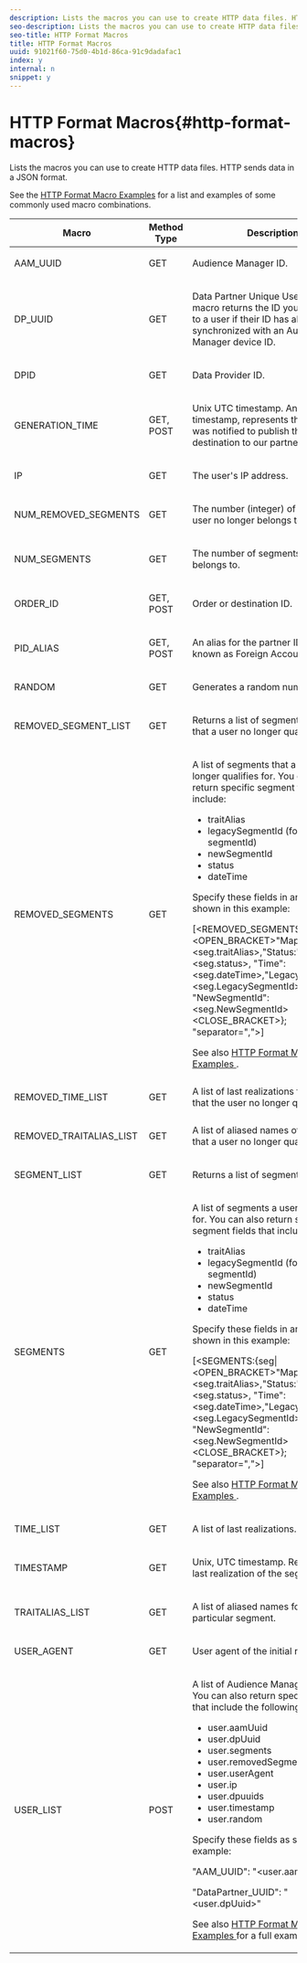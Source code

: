 ```yaml
---
description: Lists the macros you can use to create HTTP data files. HTTP sends data in a JSON format.
seo-description: Lists the macros you can use to create HTTP data files. HTTP sends data in a JSON format.
seo-title: HTTP Format Macros
title: HTTP Format Macros
uuid: 91021f60-75d0-4b1d-86ca-91c9dadafac1
index: y
internal: n
snippet: y
---
```


# HTTP Format Macros{#http-format-macros}

Lists the macros you can use to create HTTP data files. HTTP sends data in a JSON format.

<a id="section_064C7157C8A848AD9E7AC660260BDBD1"></a>

See the [HTTP Format Macro Examples](../formats/web-format-examples.md#reference_98828E32B0964FF9AAC7C5400E88BA31) for a list and examples of some commonly used macro combinations. 

<table id="table_72A72EA63C3643FB84B47A76CD2CC1CA"> 
 <thead> 
  <tr> 
   <th colname="col1" class="entry"> Macro </th> 
   <th colname="col2" class="entry"> Method Type </th> 
   <th colname="col3" class="entry"> Description </th> 
  </tr> 
 </thead>
 <tbody> 
  <tr> 
   <td colname="col1"> <p> <span class="codeph"> AAM_UUID </span> </p> </td> 
   <td colname="col2"> <p> <span class="codeph"> GET </span> </p> </td> 
   <td colname="col3"> <p> <span class="keyword"> Audience Manager </span> ID. </p> </td> 
  </tr> 
  <tr> 
   <td colname="col1"> <p> <span class="codeph"> DP_UUID </span> </p> </td> 
   <td colname="col2"> <p> <span class="codeph"> GET </span> </p> </td> 
   <td colname="col3"> <p>Data Partner Unique User ID. This macro returns the ID you’ve assigned to a user if their ID has already been synchronized with an <span class="keyword"> Audience Manager </span> device ID. </p> </td> 
  </tr> 
  <tr> 
   <td colname="col1"> <p> <span class="codeph"> DPID </span> </p> </td> 
   <td colname="col2"> <p> <span class="codeph"> GET </span> </p> </td> 
   <td colname="col3"> <p>Data Provider ID. </p> </td> 
  </tr> 
  <tr> 
   <td colname="col1"> <p> <span class="codeph"> GENERATION_TIME </span> </p> </td> 
   <td colname="col2"> <p> <span class="codeph"> GET, POST </span> </p> </td> 
   <td colname="col3"> <p>Unix UTC timestamp. An internal timestamp, represents the time AAM was notified to publish the <span class="wintitle"> S2S </span> destination to our partners. </p> </td> 
  </tr> 
  <tr> 
   <td colname="col1"> <p> <span class="codeph"> IP </span> </p> </td> 
   <td colname="col2"> <p> <span class="codeph"> GET </span> </p> </td> 
   <td colname="col3"> <p>The user's IP address. </p> </td> 
  </tr> 
  <tr> 
   <td colname="col1"> <p> <span class="codeph"> NUM_REMOVED_SEGMENTS </span> </p> </td> 
   <td colname="col2"> <p> <span class="codeph"> GET </span> </p> </td> 
   <td colname="col3"> <p>The number (integer) of segments a user no longer belongs to. </p> </td> 
  </tr> 
  <tr> 
   <td colname="col1"> <p> <span class="codeph"> NUM_SEGMENTS </span> </p> </td> 
   <td colname="col2"> <p> <span class="codeph"> GET </span> </p> </td> 
   <td colname="col3"> <p>The number of segments a user belongs to. </p> </td> 
  </tr> 
  <tr> 
   <td colname="col1"> <p> <span class="codeph"> ORDER_ID </span> </p> </td> 
   <td colname="col2"> <p> <span class="codeph"> GET, POST </span> </p> </td> 
   <td colname="col3"> <p>Order or destination ID. </p> </td> 
  </tr> 
  <tr> 
   <td colname="col1"> <p> <span class="codeph"> PID_ALIAS </span> </p> </td> 
   <td colname="col2"> <p> <span class="codeph"> GET, POST </span> </p> </td> 
   <td colname="col3"> <p>An alias for the partner ID. Also known as Foreign Account ID. </p> </td> 
  </tr> 
  <tr> 
   <td colname="col1"> <p> <span class="codeph"> RANDOM </span> </p> </td> 
   <td colname="col2"> <p> <span class="codeph"> GET </span> </p> </td> 
   <td colname="col3"> <p>Generates a random number. </p> </td> 
  </tr> 
  <tr> 
   <td colname="col1"> <p> <span class="codeph"> REMOVED_SEGMENT_LIST </span> </p> </td> 
   <td colname="col2"> <p> <span class="codeph"> GET </span> </p> </td> 
   <td colname="col3"> <p>Returns a list of segment IDs, if any, that a user no longer qualifies for. </p> </td> 
  </tr> 
  <tr> 
   <td colname="col1"> <p> <span class="codeph"> REMOVED_SEGMENTS </span> </p> </td> 
   <td colname="col2"> <p> <span class="codeph"> GET </span> </p> </td> 
   <td colname="col3"> <p>A list of segments that a user no longer qualifies for. You can also return specific segment fields that include: </p> <p> 
     <ul id="ul_29B83093A7624A908F0C06F2A248981A"> 
      <li id="li_57A60A54F5D44E38ACB4E2648095F246"> <span class="codeph"> traitAlias </span> </li> 
      <li id="li_4079F646493F40DBA0CE75D662A69454"> <span class="codeph"> legacySegmentId (formerly segmentId) </span> </li> 
      <li id="li_D3509A2D379E4C1FB3BC1B5E7D45A916"> <span class="codeph"> newSegmentId </span> </li> 
      <li id="li_EA901C20EEEB4CFAA39A5E0E822D2394"> <span class="codeph"> status </span> </li> 
      <li id="li_6310E21F88CC4691980DD3C9D551409F"> <span class="codeph"> dateTime </span> </li> 
     </ul> </p> <p>Specify these fields in an array as shown in this example: </p> <p> <span class="codeph"> [&lt;REMOVED_SEGMENTS:{seg|&lt;OPEN_BRACKET&gt;"Mapping":&lt;seg.traitAlias&gt;,"Status:"&lt;seg.status&gt;, "Time":&lt;seg.dateTime&gt;,"LegacySegmentId":&lt;seg.LegacySegmentId&gt;, "NewSegmentId":&lt;seg.NewSegmentId&gt;&lt;CLOSE_BRACKET&gt;}; "separator=","&gt;] </span> </p> <p>See also <a href="../formats/web-format-examples.md#reference_98828E32B0964FF9AAC7C5400E88BA31" format="dita" scope="local"> HTTP Format Macro Examples </a>. </p> </td> 
  </tr> 
  <tr> 
   <td colname="col1"> <p> <span class="codeph"> REMOVED_TIME_LIST </span> </p> </td> 
   <td colname="col2"> <p> <span class="codeph"> GET </span> </p> </td> 
   <td colname="col3"> A list of last realizations for segments that the user no longer qualifies for. </td> 
  </tr> 
  <tr> 
   <td colname="col1"> <p> <span class="codeph"> REMOVED_TRAITALIAS_LIST </span> </p> </td> 
   <td colname="col2"> <p> <span class="codeph"> GET </span> </p> </td> 
   <td colname="col3"> <p>A list of aliased names of segments that a user no longer qualifies for. </p> </td> 
  </tr> 
  <tr> 
   <td colname="col1"> <p> <span class="codeph"> SEGMENT_LIST </span> </p> </td> 
   <td colname="col2"> <p> <span class="codeph"> GET </span> </p> </td> 
   <td colname="col3"> <p>Returns a list of segment IDs. </p> </td> 
  </tr> 
  <tr> 
   <td colname="col1"> <p> <span class="codeph"> SEGMENTS </span> </p> </td> 
   <td colname="col2"> <p> <span class="codeph"> GET </span> </p> </td> 
   <td colname="col3"> <p>A list of segments a user qualifies for. You can also return specific segment fields that include: </p> <p> 
     <ul id="ul_9209683A8E0A4B8081E5EFA4602F743F"> 
      <li id="li_D796526C1C9E45BEA891D619539888C4"> <span class="codeph"> traitAlias </span> </li> 
      <li id="li_BF12E010E1AD432C84605B9817F209DD"> <span class="codeph"> legacySegmentId (formerly segmentId) </span> </li> 
      <li id="li_4A81E3B715254549B9EADB983A2FC32B"> <span class="codeph"> newSegmentId </span> </li> 
      <li id="li_1F01A60829DF4C87879D94299E1D589C"> <span class="codeph"> status </span> </li> 
      <li id="li_E52F10CD5A04487D81A4B1750B0DC4E3"> <span class="codeph"> dateTime </span> </li> 
     </ul> </p> <p>Specify these fields in an array as shown in this example: </p> <p> <span class="codeph"> [&lt;SEGMENTS:{seg|&lt;OPEN_BRACKET&gt;"Mapping":&lt;seg.traitAlias&gt;,"Status:"&lt;seg.status&gt;, "Time":&lt;seg.dateTime&gt;,"LegacySegmentId":&lt;seg.LegacySegmentId&gt;, "NewSegmentId":&lt;seg.NewSegmentId&gt;&lt;CLOSE_BRACKET&gt;}; "separator=","&gt;] </span> </p> <p>See also <a href="../formats/web-format-examples.md#reference_98828E32B0964FF9AAC7C5400E88BA31" format="dita" scope="local"> HTTP Format Macro Examples </a>. </p> </td> 
  </tr> 
  <tr> 
   <td colname="col1"> <p> <span class="codeph"> TIME_LIST </span> </p> </td> 
   <td colname="col2"> <p> <span class="codeph"> GET </span> </p> </td> 
   <td colname="col3"> <p>A list of last realizations. </p> </td> 
  </tr> 
  <tr> 
   <td colname="col1"> <p> <span class="codeph"> TIMESTAMP </span> </p> </td> 
   <td colname="col2"> <p> <span class="codeph"> GET </span> </p> </td> 
   <td colname="col3"> <p>Unix, UTC timestamp. Represents the last realization of the segment. </p> </td> 
  </tr> 
  <tr> 
   <td colname="col1"> <p> <span class="codeph"> TRAITALIAS_LIST </span> </p> </td> 
   <td colname="col2"> <p> <span class="codeph"> GET </span> </p> </td> 
   <td colname="col3"> <p>A list of aliased names for a particular segment. </p> </td> 
  </tr> 
  <tr> 
   <td colname="col1"> <p> <span class="codeph"> USER_AGENT </span> </p> </td> 
   <td colname="col2"> <p> <span class="codeph"> GET </span> </p> </td> 
   <td colname="col3"> <p>User agent of the initial request. </p> </td> 
  </tr> 
  <tr> 
   <td colname="col1"> <p> <span class="codeph"> USER_LIST </span> </p> </td> 
   <td colname="col2"> <p> <span class="codeph"> POST </span> </p> </td> 
   <td colname="col3"> <p>A list of <span class="keyword"> Audience Manager </span> user IDs. You can also return specific fields that include the following: </p> 
    <ul id="ul_B6857D809FDC46749B7E745BD8C45F8E"> 
     <li id="li_F31CD82D16ED41FD82518141D90B5B35"> <span class="codeph"> user.aamUuid </span> </li> 
     <li id="li_623FA758C84D4A2D9B25C7FBE90F62B7"> <span class="codeph"> user.dpUuid </span> </li> 
     <li id="li_976B941908EB494EB476B5FB68B8972D"> <span class="codeph"> user.segments </span> </li> 
     <li id="li_D7E129833D1E4D59A554FFCE353924EE"> <span class="codeph"> user.removedSegments </span> </li> 
     <li id="li_8B3DD69D3FE3493492FC9F162812FCD5"> <span class="codeph"> user.userAgent </span> </li> 
     <li id="li_8C7EA05585A64141876DF169C31322FE"> <span class="codeph"> user.ip </span> </li> 
     <li id="li_678076A31A7743C480F718C9E7A07E99"> <span class="codeph"> user.dpuuids </span> </li> 
     <li id="li_B598A5AED28C4304972E51DBD4E480D8"> <span class="codeph"> user.timestamp </span> </li> 
     <li id="li_8424D540282F449CA5AF6B3CC343DDCB"> <span class="codeph"> user.random </span> </li> 
    </ul> <p>Specify these fields as shown in this example: </p> <p> 
     <codeblock>
       "AAM_UUID":&nbsp;"&lt;user.aamUuid&gt;" 
      
"DataPartner_UUID":&nbsp;"&lt;user.dpUuid&gt;" 
     </codeblock> </p> <p>See also <a href="../formats/web-format-examples.md#reference_98828E32B0964FF9AAC7C5400E88BA31" format="dita" scope="local"> HTTP Format Macro Examples </a> for a full example. </p> </td> 
  </tr> 
 </tbody> 
</table>

